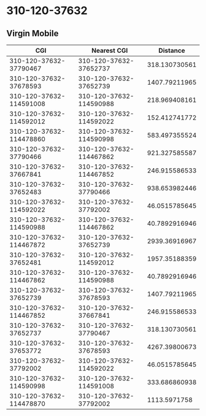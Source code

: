 # 310-120-37632
## Virgin Mobile


| CGI | Nearest CGI | Distance |
|-----|-------------|----------|
| 310-120-37632-37790467 | 310-120-37632-37652737 | 318.130730561 |
| 310-120-37632-37678593 | 310-120-37632-37652739 | 1407.79211965 |
| 310-120-37632-114591008 | 310-120-37632-114590988 | 218.969408161 |
| 310-120-37632-114592012 | 310-120-37632-114592022 | 152.412741772 |
| 310-120-37632-114478860 | 310-120-37632-114590998 | 583.497355524 |
| 310-120-37632-37790466 | 310-120-37632-114467862 | 921.327585587 |
| 310-120-37632-37667841 | 310-120-37632-114467852 | 246.915586533 |
| 310-120-37632-37652483 | 310-120-37632-37790466 | 938.653982446 |
| 310-120-37632-114592022 | 310-120-37632-37792002 | 46.0515785645 |
| 310-120-37632-114590988 | 310-120-37632-114467862 | 40.7892916946 |
| 310-120-37632-114467872 | 310-120-37632-37652739 | 2939.36916967 |
| 310-120-37632-37652481 | 310-120-37632-114592012 | 1957.35188359 |
| 310-120-37632-114467862 | 310-120-37632-114590988 | 40.7892916946 |
| 310-120-37632-37652739 | 310-120-37632-37678593 | 1407.79211965 |
| 310-120-37632-114467852 | 310-120-37632-37667841 | 246.915586533 |
| 310-120-37632-37652737 | 310-120-37632-37790467 | 318.130730561 |
| 310-120-37632-37653772 | 310-120-37632-37678593 | 4267.39800673 |
| 310-120-37632-37792002 | 310-120-37632-114592022 | 46.0515785645 |
| 310-120-37632-114590998 | 310-120-37632-114591008 | 333.686860938 |
| 310-120-37632-114478870 | 310-120-37632-37792002 | 1113.5971758 |
